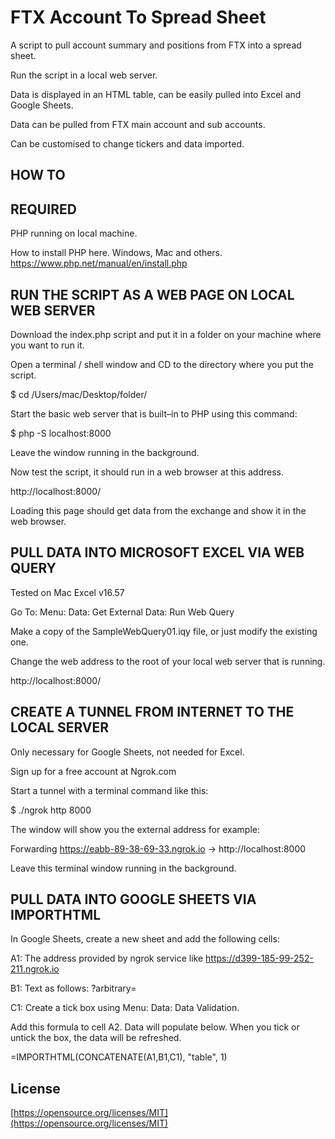 # FTX Account To Spread Sheet

A script to pull account summary and positions from FTX into a spread sheet.

Run the script in a local web server.

Data is displayed in an HTML table, can be easily pulled into Excel and Google Sheets.

Data can be pulled from FTX main account and sub accounts.

Can be customised to change tickers and data imported.

## HOW TO

## REQUIRED

PHP running on local machine.

How to install PHP here. Windows, Mac and others.
https://www.php.net/manual/en/install.php

## RUN THE SCRIPT AS A WEB PAGE ON LOCAL WEB SERVER

Download the index.php script and put it in a folder on your machine where you want to run it.

Open a terminal / shell window and CD to the directory where you put the script.

$ cd /Users/mac/Desktop/folder/

Start the basic web server that is built–in to PHP using this command:

$ php -S localhost:8000

Leave the window running in the background.

Now test the script, it should run in a web browser at this address.

http://localhost:8000/

Loading this page should get data from the exchange and show it in the web browser.

## PULL DATA INTO MICROSOFT EXCEL VIA WEB QUERY

Tested on Mac Excel v16.57

Go To: Menu: Data: Get External Data: Run Web Query

Make a copy of the SampleWebQuery01.iqy file, or just modify the existing one.

Change the web address to the root of your local web server that is running.

http://localhost:8000/

## CREATE A TUNNEL FROM INTERNET TO THE LOCAL SERVER

Only necessary for Google Sheets, not needed for Excel.

Sign up for a free account at Ngrok.com

Start a tunnel with a terminal command like this:

$ ./ngrok http 8000

The window will show you the external address for example:

Forwarding https://eabb-89-38-69-33.ngrok.io -> http://localhost:8000

Leave this terminal window running in the background.

## PULL DATA INTO GOOGLE SHEETS VIA IMPORTHTML

In Google Sheets, create a new sheet and add the following cells:

A1: The address provided by ngrok service like https://d399-185-99-252-211.ngrok.io

B1: Text as follows: ?arbitrary=

C1: Create a tick box using Menu: Data: Data Validation.

Add this formula to cell A2. Data will populate below. When you tick or untick the box, the data will be refreshed.

=IMPORTHTML(CONCATENATE(A1,B1,C1), "table", 1)

## License

[https://opensource.org/licenses/MIT](https://opensource.org/licenses/MIT)